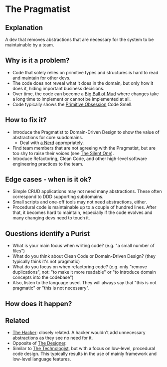 # The Pragmatist
## Explanation
A dev that removes abstractions that are necessary for the system to be maintainable by a team. 

## Why is it a problem?
* Code that solely relies on primitive types and structures is hard to read and maintain for other devs.
* The code does not reveal what it does in the domain, but only how it does it, hiding important business decisions.
* Over time, the code can become a [Big Ball of Mud](https://en.wikipedia.org/wiki/Big_ball_of_mud) where changes take a long time to implement or cannot be implemented at all.
* Code typically shows the [Primitive Obsession](https://refactoring.guru/smells/primitive-obsession) Code Smell.

## How to fix it?
* Introduce the Pragmatist to Domain-Driven Design to show the value of abstractions for core subdomains.
  * Deal with [a Nerd](The-Nerd.md) appropriately.
* Find team members that are not agreeing with the Pragmatist, but are too shy to raise their voices (see [The Silent One](The-Silent-One.md)).
* Introduce Refactoring, Clean Code, and other high-level software engineering practices to the team.

## Edge cases - when is it ok?
* Simple CRUD applications may not need many abstractions. These often correspond to DDD supporting subdomains.
* Small scripts and one-off tools may not need abstractions, either.
* Procedural code is maintainable up to a couple of hundred lines. After that, it becomes hard to maintain, especially if the code evolves and many changing devs need to touch it.

## Questions identify a Purist
* What is your main focus when writing code? (e.g. "a small number of files")
* What do you think about Clean Code or Domain-Driven Design? (they typically think it's not pragmatic)
* What do you focus on when refactoring code? (e.g. only "remove duplications", not: "to make it more readable" or "to introduce domain concepts into the codebase")
* Also, listen to the language used. They will always say that "this is not pragmatic" or "this is not necessary".

## How does it happen?

## Related
* [The Hacker](The-Hacker.md): closely related. A hacker wouldn't add unnecessary abstractions as they see no need for it.
* Opposite of [The Designer](The-Designer.md).
* Similar to [The Technologist](The-Technologist.md), but with a focus on low-level, procedural code design. This typically results in the use of mainly framework and low-level language features.
